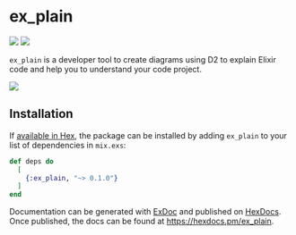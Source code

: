 # ex_plain

![](https://github.com/visualpartnership/ex_plain/actions/workflows/ci.yml/badge.svg)
![](https://img.shields.io/badge/by_carlogilmar-visual_partner_ship-blue)

`ex_plain` is a developer tool to create diagrams using D2 to explain Elixir code and help you to understand your code project.

![](	https://img.shields.io/badge/Elixir-4B275F?style=for-the-badge&logo=elixir&logoColor=white)


## Installation

If [available in Hex](https://hex.pm/docs/publish), the package can be installed
by adding `ex_plain` to your list of dependencies in `mix.exs`:

```elixir
def deps do
  [
    {:ex_plain, "~> 0.1.0"}
  ]
end
```

Documentation can be generated with [ExDoc](https://github.com/elixir-lang/ex_doc)
and published on [HexDocs](https://hexdocs.pm). Once published, the docs can
be found at <https://hexdocs.pm/ex_plain>.

